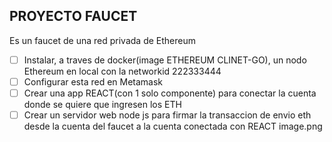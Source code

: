 ## PROYECTO FAUCET
Es un faucet de una red privada de Ethereum
- [ ] Instalar, a traves de docker(image ETHEREUM CLINET-GO), un nodo Ethereum en local con la networkid 222333444 
- [ ] Configurar esta red en Metamask
- [ ] Crear una app REACT(con 1 solo componente) para conectar la cuenta donde se quiere que 
      ingresen los ETH 
- [ ] Crear un servidor web node js para firmar la transaccion de envio eth desde la cuenta del faucet a la cuenta conectada con REACT
image.png